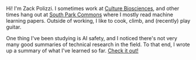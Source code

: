 <!--
.. title: index
.. slug: index
.. date: 2019-06-26 16:27:40 UTC-07:00
.. tags: 
.. category: 
.. link: 
.. description: 
.. type: text
-->

Hi! I'm Zack Polizzi. I sometimes work at [Culture Biosciences](https://www.culturebiosciences.com/), and other times hang out at [South Park Commons](https://www.southparkcommons.com/) where I mostly read machine learning papers. Outside of working, I like to cook, climb, and (recently) play guitar.


One thing I've been studying is AI safety, and I noticed there's not very many good summaries of technical research in the field. To that end, I wrote up a summary of what I've learned so far. [Check it out!](/pages/ai-safety)
